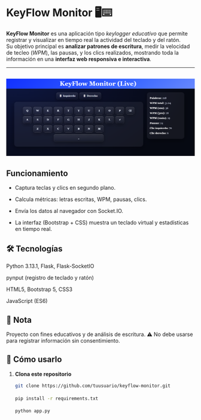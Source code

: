 # KeyFlow Monitor 🖥️⌨️

**KeyFlow Monitor** es una aplicación tipo *keylogger educativo* que permite registrar y visualizar en tiempo real la actividad del teclado y del ratón.  
Su objetivo principal es **analizar patrones de escritura**, medir la velocidad de tecleo (*WPM*), las pausas, y los clics realizados, mostrando toda la información en una **interfaz web responsiva e interactiva**.

---

![Demo KeyFlow Monitor](docs/imgInterfaz.png)
---

## Funcionamiento

- Captura teclas y clics en segundo plano.

- Calcula métricas: letras escritas, WPM, pausas, clics.

- Envía los datos al navegador con Socket.IO.

- La interfaz (Bootstrap + CSS) muestra un teclado virtual y estadísticas en tiempo real.

## 🛠️ Tecnologías

Python 3.13.1, Flask, Flask-SocketIO

pynput (registro de teclado y ratón)

HTML5, Bootstrap 5, CSS3

JavaScript (ES6)

## 📌 Nota

Proyecto con fines educativos y de análisis de escritura.
⚠️ No debe usarse para registrar información sin consentimiento.

## 🚀 Cómo usarlo

1. **Clona este repositorio**
   ```bash
   git clone https://github.com/tuusuario/keyflow-monitor.git

   pip install -r requirements.txt

   python app.py

